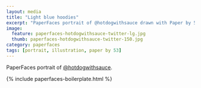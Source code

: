 ```yaml
---
layout: media
title: "Light blue hoodies"
excerpt: "PaperFaces portrait of @hotdogwithsauce drawn with Paper by 53 on an iPad."
image: 
  feature: paperfaces-hotdogwithsauce-twitter-lg.jpg
  thumb: paperfaces-hotdogwithsauce-twitter-150.jpg
category: paperfaces
tags: [portrait, illustration, paper by 53]
---
```


PaperFaces portrait of [@hotdogwithsauce](http://twitter.com/hotdogwithsauce).

{% include paperfaces-boilerplate.html %}